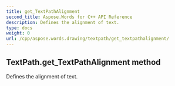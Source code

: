```yaml
---
title: get_TextPathAlignment
second_title: Aspose.Words for C++ API Reference
description: Defines the alignment of text. 
type: docs
weight: 0
url: /cpp/aspose.words.drawing/textpath/get_textpathalignment/
---
```

## TextPath.get_TextPathAlignment method


Defines the alignment of text. 

